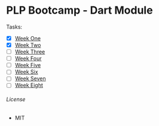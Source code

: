 # PLP Bootcamp - Dart Module

Tasks:

- [x] [Week One](./wk-one/intro.dart)
- [x] [Week Two](./wk-two/functions.dart)
- [ ] [Week Three]()
- [ ] [Week Four]()
- [ ] [Week Five]()
- [ ] [Week Six]()
- [ ] [Week Seven]()
- [ ] [Week Eight]()

###### License

- MIT
